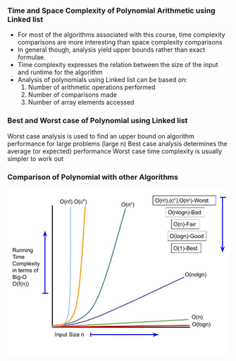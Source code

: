 ### Time and Space Complexity of Polynomial Arithmetic using Linked list

   - For most of the algorithms associated with this course, time complexity comparisons are more interesting than space complexity comparisons
   - In general though, analysis yield upper bounds rather than exact formulae.
   - Time complexity expresses the relation between the size of the input and runtime for the algorithm
   - Analysis of polynomials using Linked list can be based on:
      1. Number of arithmetic operations performed
      2. Number of comparisons made
      3. Number of array elements accessed

### Best and Worst case of Polynomial using Linked list
   Worst case analysis is used to find an upper bound on algorithm performance for large problems (large n)
   Best case analysis determines the average (or expected) performance Worst case time complexity is usually simpler to work out

### Comparison of Polynomial with other Algorithms
<img src="images/time-complexity.jpg"/>

